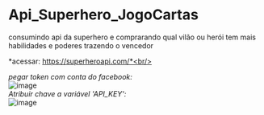 # Api_Superhero_JogoCartas<br/>
 consumindo api da superhero e comprarando qual vilão ou herói tem mais habilidades e poderes trazendo o vencedor<br/>
 
 *acessar: https://superheroapi.com/*<br/>
 
 *pegar token com conta do facebook:* <br/>
 ![image](https://user-images.githubusercontent.com/18663739/138561427-fa96b896-80c4-4560-8939-22489e1dde79.png)
 <br/>
 *Atribuir chave a variável 'API_KEY':* <br/>
 ![image](https://user-images.githubusercontent.com/18663739/138561565-bb5be7ab-c00a-421d-9f12-17b045442743.png)

 

